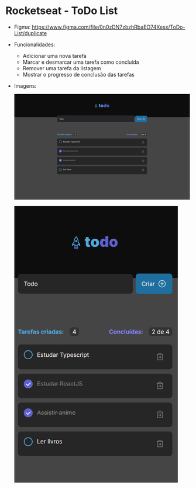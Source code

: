 # Rocketseat - ToDo List

- Figma: https://www.figma.com/file/0n0zDN7zbzhRbaEO74Xesx/ToDo-List/duplicate

- Funcionalidades:

  - Adicionar uma nova tarefa
  - Marcar e desmarcar uma tarefa como concluída
  - Remover uma tarefa da listagem
  - Mostrar o progresso de conclusão das tarefas

- Imagens:

  ![Desktop](./imgs/Desktop.png)

  ![Mobile](./imgs/Mobile.png)
